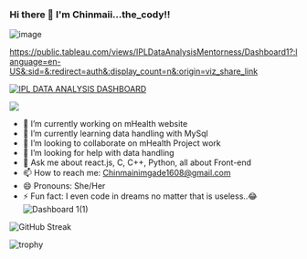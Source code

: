 ### Hi there 👋 I'm Chinmaii...the_cody!!
 

![image](https://user-images.githubusercontent.com/107248135/214213959-50678acd-5b73-4c05-ad04-1adac4f80e3f.png)


https://public.tableau.com/views/IPLDataAnalysisMentorness/Dashboard1?:language=en-US&:sid=&:redirect=auth&:display_count=n&:origin=viz_share_link
<div class='tableauPlaceholder' id='viz1721238997515' style='position: relative'>
 <noscript><a href='https://public.tableau.com/views/IPLDataAnalysisMentorness/Dashboard1?:language=en-US&:sid=&:redirect=auth&:display_count=n&:origin=viz_share_link'><img alt='IPL DATA ANALYSIS DASHBOARD ' src='https://github.com/user-attachments/assets/e68a482a-9854-4867-93f2-9ee28a60fc7c' style='border: none' /></a></noscript>
 <object class='tableauViz'  style='display:none;'><param name='host_url' value='https%3A%2F%2Fpublic.tableau.com%2F' /> <param name='embed_code_version' value='3' /> <param name='path' value='views&#47;IPLDataAnalysisMentorness&#47;Dashboard1?:language=en-US&amp;:embed=true&amp;:sid=&amp;:redirect=auth' /> <param name='toolbar' value='yes' /><param name='static_image' value='https:&#47;&#47;public.tableau.com&#47;static&#47;images&#47;IP&#47;IPLDataAnalysisMentorness&#47;Dashboard1&#47;1.png' /> <param name='animate_transition' value='yes' /><param name='display_static_image' value='yes' /><param name='display_spinner' value='yes' /><param name='display_overlay' value='yes' /><param name='display_count' value='yes' /><param name='language' value='en-US' /></object></div>               
 <script type='text/javascript'>                    
  var divElement = document.getElementById('viz1721238997515');                    
  var vizElement = divElement.getElementsByTagName('object')[0];                    
  if ( divElement.offsetWidth > 800 ) { vizElement.style.width='1900px';vizElement.style.height='927px';} 
  else if ( divElement.offsetWidth > 500 ) { vizElement.style.width='1900px';vizElement.style.height='927px';} 
  else { vizElement.style.width='100%';vizElement.style.height='2777px';}                     
  var scriptElement = document.createElement('script');                    
  scriptElement.src = 'https://public.tableau.com/javascripts/api/viz_v1.js';                    
  vizElement.parentNode.insertBefore(scriptElement, vizElement);                
 </script>


 ![](https://komarev.com/ghpvc/?username=Chinmai1608)
- 🔭 I’m currently working on mHealth website
- 🌱 I’m currently learning data handling with MySql
- 👯 I’m looking to collaborate on mHealth Project work
- 🤔 I’m looking for help with data handling 
- 💬 Ask me about react.js, C, C++, Python, all about Front-end 
- 📫 How to reach me: Chinmainimgade1608@gmail.com
- 😄 Pronouns: She/Her
- ⚡ Fun fact: I even code in dreams no matter that is useless..😂
![Dashboard 1(1)](https://github.com/user-attachments/assets/e68a482a-9854-4867-93f2-9ee28a60fc7c)

![GitHub Streak](https://github-readme-streak-stats.herokuapp.com/?user=Chinmai1608)

![trophy](https://github-profile-trophy.vercel.app/?username=Chinmai1608)

